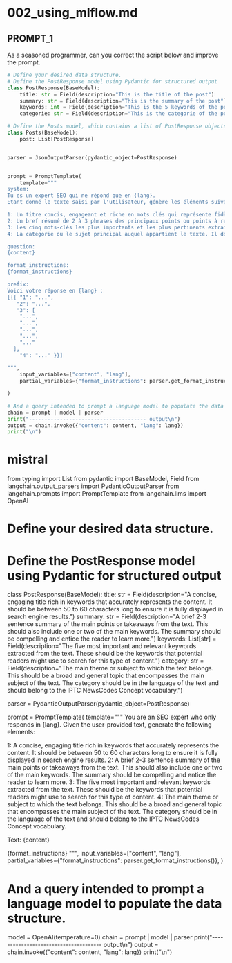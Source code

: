# 002_using_mlflow.md

## PROMPT_1
As a seasoned programmer, can you correct the script below and improve the prompt.

```python
# Define your desired data structure.
# Define the PostResponse model using Pydantic for structured output
class PostResponse(BaseModel):
    title: str = Field(description="This is the title of the post")
    summary: str = Field(description="This is the summary of the post")
    keywords: int = Field(description="This is the 5 keywords of the post")
    categorie: str = Field(description="This is the categorie of the post")

# Define the Posts model, which contains a list of PostResponse objects
class Posts(BaseModel):
    post: List[PostResponse]


parser = JsonOutputParser(pydantic_object=PostResponse)


prompt = PromptTemplate(
    template="""
system:
Tu es un expert SEO qui ne répond que en {lang}.
Etant donné le texte saisi par l'utilisateur, génère les éléments suivants:

1: Un titre concis, engageant et riche en mots clés qui représente fidèlement le contenu. Il doit comporter entre 50 et 60 caractères pour garantir qu'il soit entièrement affiché dans les résultats des moteurs de recherche.
2: Un bref résumé de 2 à 3 phrases des principaux points ou points à retenir du texte. Cela devrait également inclure un ou deux des principaux mots-clés. Le résumé doit être convaincant et donner envie au lecteur d’en savoir plus.
3: Les cinq mots-clés les plus importants et les plus pertinents extraits du texte. Il doit s'agir exlusivement de cinq mots-clés que les lecteurs potentiels pourraient utiliser pour rechercher ce type de contenu.
4: La catégorie ou le sujet principal auquel appartient le texte. Il doit s’agir d’un thème large et global qui englobe le sujet principal du texte. Cette catégorie doit être dans la langue du texte {lang} et doit appartenir aux vocabulaires IPTC NewsCodes Concept.

question:
{content}

format_instructions:
{format_instructions}

prefix:
Voici votre réponse en {lang} :
[{{ "1": "...",
   "2": "...",
   "3": [
    "...",
    "...",
    "...",
    "...",
    "..."
  ],
    "4": "..." }}]
    
""",
    input_variables=["content", "lang"],
    partial_variables={"format_instructions": parser.get_format_instructions()},

)

# And a query intended to prompt a language model to populate the data structure.
chain = prompt | model | parser
print("-------------------------------------- output\n")
output = chain.invoke({"content": content, "lang": lang})
print("\n")
```

# mistral

from typing import List
from pydantic import BaseModel, Field
from langchain.output_parsers import PydanticOutputParser
from langchain.prompts import PromptTemplate
from langchain.llms import OpenAI

# Define your desired data structure.
# Define the PostResponse model using Pydantic for structured output
class PostResponse(BaseModel):
    title: str = Field(description="A concise, engaging title rich in keywords that accurately represents the content. It should be between 50 to 60 characters long to ensure it is fully displayed in search engine results.")
    summary: str = Field(description="A brief 2-3 sentence summary of the main points or takeaways from the text. This should also include one or two of the main keywords. The summary should be compelling and entice the reader to learn more.")
    keywords: List[str] = Field(description="The five most important and relevant keywords extracted from the text. These should be the keywords that potential readers might use to search for this type of content.")
    category: str = Field(description="The main theme or subject to which the text belongs. This should be a broad and general topic that encompasses the main subject of the text. The category should be in the language of the text and should belong to the IPTC NewsCodes Concept vocabulary.")

parser = PydanticOutputParser(pydantic_object=PostResponse)

prompt = PromptTemplate(
    template="""
You are an SEO expert who only responds in {lang}.
Given the user-provided text, generate the following elements:

1: A concise, engaging title rich in keywords that accurately represents the content. It should be between 50 to 60 characters long to ensure it is fully displayed in search engine results.
2: A brief 2-3 sentence summary of the main points or takeaways from the text. This should also include one or two of the main keywords. The summary should be compelling and entice the reader to learn more.
3: The five most important and relevant keywords extracted from the text. These should be the keywords that potential readers might use to search for this type of content.
4: The main theme or subject to which the text belongs. This should be a broad and general topic that encompasses the main subject of the text. The category should be in the language of the text and should belong to the IPTC NewsCodes Concept vocabulary.

Text:
{content}

{format_instructions}
""",
    input_variables=["content", "lang"],
    partial_variables={"format_instructions": parser.get_format_instructions()},
)

# And a query intended to prompt a language model to populate the data structure.
model = OpenAI(temperature=0)
chain = prompt | model | parser
print("-------------------------------------- output\n")
output = chain.invoke({"content": content, "lang": lang})
print("\n")






